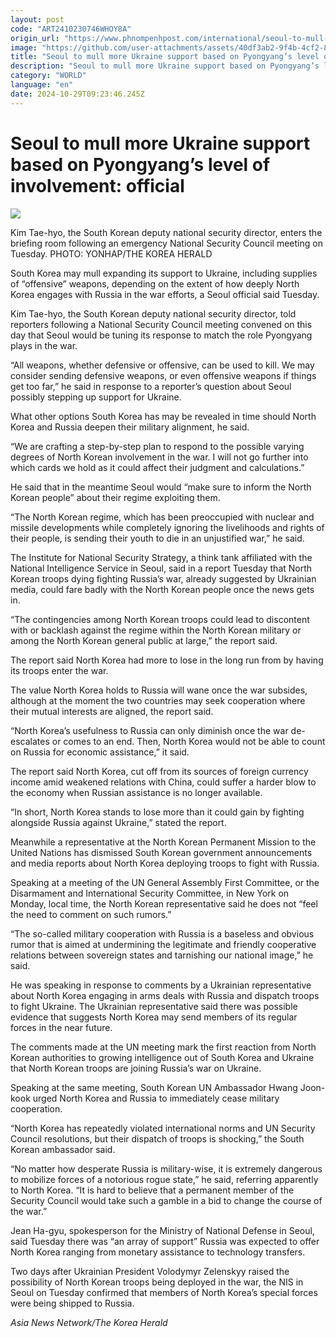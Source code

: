 ```yaml
---
layout: post
code: "ART2410230746WHOY8A"
origin_url: "https://www.phnompenhpost.com/international/seoul-to-mull-more-ukraine-support-based-on-pyongyang-s-level-of-involvement-official"
image: "https://github.com/user-attachments/assets/40df3ab2-9f4b-4cf2-806c-605785796998"
title: "Seoul to mull more Ukraine support based on Pyongyang’s level of involvement: official"
description: "​​Seoul to mull more Ukraine support based on Pyongyang’s level of involvement: official​"
category: "WORLD"
language: "en"
date: 2024-10-29T09:23:46.245Z
---
```


# Seoul to mull more Ukraine support based on Pyongyang’s level of involvement: official

![](https://github.com/user-attachments/assets/2428d259-f2fe-4e9d-ae47-7a20ad95a24f)

Kim Tae-hyo, the South Korean deputy national security director, enters the briefing room following an emergency National Security Council meeting on Tuesday. PHOTO: YONHAP/THE KOREA HERALD

South Korea may mull expanding its support to Ukraine, including supplies of “offensive” weapons, depending on the extent of how deeply North Korea engages with Russia in the war efforts, a Seoul official said Tuesday.

Kim Tae-hyo, the South Korean deputy national security director, told reporters following a National Security Council meeting convened on this day that Seoul would be tuning its response to match the role Pyongyang plays in the war.

“All weapons, whether defensive or offensive, can be used to kill. We may consider sending defensive weapons, or even offensive weapons if things get too far,” he said in response to a reporter’s question about Seoul possibly stepping up support for Ukraine.

What other options South Korea has may be revealed in time should North Korea and Russia deepen their military alignment, he said.

“We are crafting a step-by-step plan to respond to the possible varying degrees of North Korean involvement in the war. I will not go further into which cards we hold as it could affect their judgment and calculations.”

He said that in the meantime Seoul would “make sure to inform the North Korean people” about their regime exploiting them.

“The North Korean regime, which has been preoccupied with nuclear and missile developments while completely ignoring the livelihoods and rights of their people, is sending their youth to die in an unjustified war,” he said.

The Institute for National Security Strategy, a think tank affiliated with the National Intelligence Service in Seoul, said in a report Tuesday that North Korean troops dying fighting Russia’s war, already suggested by Ukrainian media, could fare badly with the North Korean people once the news gets in.

“The contingencies among North Korean troops could lead to discontent with or backlash against the regime within the North Korean military or among the North Korean general public at large,” the report said.

The report said North Korea had more to lose in the long run from by having its troops enter the war.

The value North Korea holds to Russia will wane once the war subsides, although at the moment the two countries may seek cooperation where their mutual interests are aligned, the report said.

“North Korea’s usefulness to Russia can only diminish once the war de-escalates or comes to an end. Then, North Korea would not be able to count on Russia for economic assistance,” it said.

The report said North Korea, cut off from its sources of foreign currency income amid weakened relations with China, could suffer a harder blow to the economy when Russian assistance is no longer available.

“In short, North Korea stands to lose more than it could gain by fighting alongside Russia against Ukraine,” stated the report.

Meanwhile a representative at the North Korean Permanent Mission to the United Nations has dismissed South Korean government announcements and media reports about North Korea deploying troops to fight with Russia.

Speaking at a meeting of the UN General Assembly First Committee, or the Disarmament and International Security Committee, in New York on Monday, local time, the North Korean representative said he does not “feel the need to comment on such rumors.”

“The so-called military cooperation with Russia is a baseless and obvious rumor that is aimed at undermining the legitimate and friendly cooperative relations between sovereign states and tarnishing our national image,” he said.

He was speaking in response to comments by a Ukrainian representative about North Korea engaging in arms deals with Russia and dispatch troops to fight Ukraine. The Ukrainian representative said there was possible evidence that suggests North Korea may send members of its regular forces in the near future.

The comments made at the UN meeting mark the first reaction from North Korean authorities to growing intelligence out of South Korea and Ukraine that North Korean troops are joining Russia’s war on Ukraine.

Speaking at the same meeting, South Korean UN Ambassador Hwang Joon-kook urged North Korea and Russia to immediately cease military cooperation.

“North Korea has repeatedly violated international norms and UN Security Council resolutions, but their dispatch of troops is shocking,” the South Korean ambassador said.

“No matter how desperate Russia is military-wise, it is extremely dangerous to mobilize forces of a notorious rogue state,” he said, referring apparently to North Korea. “It is hard to believe that a permanent member of the Security Council would take such a gamble in a bid to change the course of the war.”

Jean Ha-gyu, spokesperson for the Ministry of National Defense in Seoul, said Tuesday there was “an array of support” Russia was expected to offer North Korea ranging from monetary assistance to technology transfers.

Two days after Ukrainian President Volodymyr Zelenskyy raised the possibility of North Korean troops being deployed in the war, the NIS in Seoul on Tuesday confirmed that members of North Korea’s special forces were being shipped to Russia.

_Asia News Network/The Korea Herald_